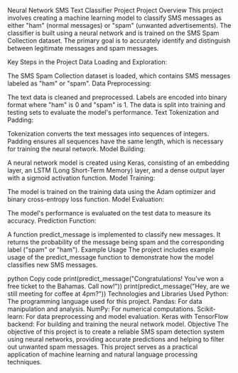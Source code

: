 Neural Network SMS Text Classifier Project
Project Overview
This project involves creating a machine learning model to classify SMS messages as either "ham" (normal messages) or "spam" (unwanted advertisements). The classifier is built using a neural network and is trained on the SMS Spam Collection dataset. The primary goal is to accurately identify and distinguish between legitimate messages and spam messages.

Key Steps in the Project
Data Loading and Exploration:

The SMS Spam Collection dataset is loaded, which contains SMS messages labeled as "ham" or "spam".
Data Preprocessing:

The text data is cleaned and preprocessed. Labels are encoded into binary format where "ham" is 0 and "spam" is 1.
The data is split into training and testing sets to evaluate the model's performance.
Text Tokenization and Padding:

Tokenization converts the text messages into sequences of integers.
Padding ensures all sequences have the same length, which is necessary for training the neural network.
Model Building:

A neural network model is created using Keras, consisting of an embedding layer, an LSTM (Long Short-Term Memory) layer, and a dense output layer with a sigmoid activation function.
Model Training:

The model is trained on the training data using the Adam optimizer and binary cross-entropy loss function.
Model Evaluation:

The model's performance is evaluated on the test data to measure its accuracy.
Prediction Function:

A function predict_message is implemented to classify new messages. It returns the probability of the message being spam and the corresponding label ("spam" or "ham").
Example Usage
The project includes example usage of the predict_message function to demonstrate how the model classifies new SMS messages.

python
Copy code
print(predict_message("Congratulations! You've won a free ticket to the Bahamas. Call now!"))
print(predict_message("Hey, are we still meeting for coffee at 4pm?"))
Technologies and Libraries Used
Python: The programming language used for this project.
Pandas: For data manipulation and analysis.
NumPy: For numerical computations.
Scikit-learn: For data preprocessing and model evaluation.
Keras with TensorFlow backend: For building and training the neural network model.
Objective
The objective of this project is to create a reliable SMS spam detection system using neural networks, providing accurate predictions and helping to filter out unwanted spam messages. This project serves as a practical application of machine learning and natural language processing techniques.
